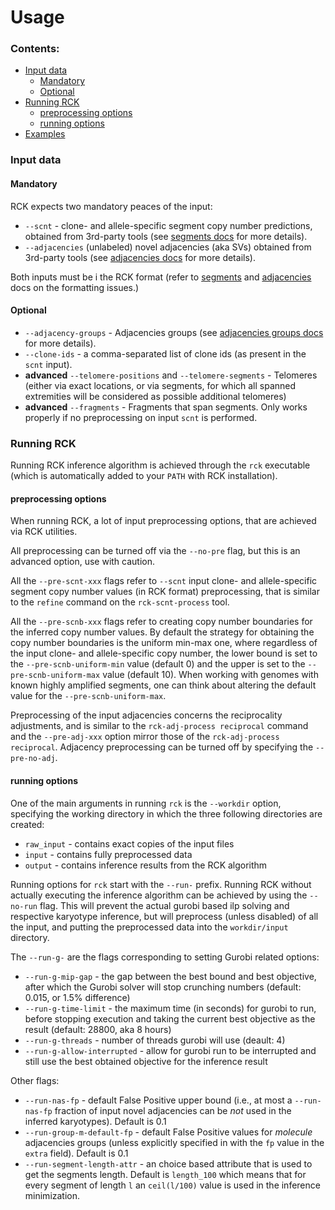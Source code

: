 # Usage

### Contents: 
* [Input data](#input-data)
    * [Mandatory](#mandatory)
    * [Optional](#optional)
* [Running RCK](#running-rck)
    * [preprocessing options](#preprocessing-options)
    * [running options](#running-options)
* [Examples](#examples)

### Input data

#### Mandatory
RCK expects two mandatory peaces of the input:
* `--scnt` - clone- and allele-specific segment copy number predictions, obtained from 3rd-party tools (see [segments docs](Segments.md#converting-to-rck-format-from-clone--and-allele-specific-inference-tools) for more details).
* `--adjacencies` (unlabeled) novel adjacencies (aka SVs) obtained from 3rd-party tools (see [adjacencies docs](Adjacencies.md#converting-to-rck-format-from-sv-detection-tools) for more details).

Both inputs must be i the RCK format (refer to [segments](Segments.md#rck-segments-format) and [adjacencies](Adjacencies.md#rck-adjacency-format) docs on the formatting issues.)

#### Optional

* `--adjacency-groups` - Adjacencies groups (see [adjacencies groups docs](AdjacencyGroups.md) for more details).
* `--clone-ids` - a comma-separated list of clone ids (as present in the `scnt` input).
* **advanced** `--telomere-positions` and `--telomere-segments` -  Telomeres (either via exact locations, or via segments, for which all spanned extremities will be considered as possible additional telomeres)
* **advanced** `--fragments` - Fragments that span segments. Only works properly if no preprocessing on input `scnt` is performed.

### Running RCK

Running RCK inference algorithm is achieved through the `rck` executable (which is automatically added to your `PATH` with RCK installation).

#### preprocessing options
When running RCK, a lot of input preprocessing options, that are achieved via RCK utilities.

All preprocessing can be turned off via the `--no-pre` flag, but this is an advanced option, use with caution.

All the `--pre-scnt-xxx` flags refer to `--scnt` input clone- and allele-specific segment copy number values (in RCK format) preprocessing, that is similar to the `refine` command on the `rck-scnt-process` tool.

All the `--pre-scnb-xxx` flags refer to creating copy number boundaries for the inferred copy number values. 
By default the strategy for obtaining the copy number boundaries is the uniform min-max one, where regardless of the input clone- and allele-specific copy number, the lower bound is set to the `--pre-scnb-uniform-min` value (default 0) and the upper is set to the `--pre-scnb-uniform-max` value (default 10). 
When working with genomes with known highly amplified segments, one can think about altering the default value for the `--pre-scnb-uniform-max`.

Preprocessing of the input adjacencies concerns the reciprocality adjustments, and is similar to the `rck-adj-process reciprocal` command and the `--pre-adj-xxx` option mirror those of the `rck-adj-process reciprocal`.
Adjacency preprocessing can be turned off by specifying the `--pre-no-adj`.

#### running options

One of the main arguments in running `rck` is the `--workdir` option, specifying the working directory in which the three following directories are created:
* `raw_input` - contains exact copies of the input files
* `input` - contains fully preprocessed data
* `output` - contains inference results from the RCK algorithm  

Running options for `rck` start with the `--run-` prefix.
Running RCK without actually executing the inference algorithm can be achieved by using the `--no-run` flag.
This will prevent the actual gurobi based ilp solving and respective karyotype inference, but will preprocess (unless disabled) of all the input, and putting the preprocessed data into the `workdir/input` directory.

The `--run-g-` are the flags corresponding to setting Gurobi related options:
* `--run-g-mip-gap` - the gap between the best bound and best objective, after which the Gurobi solver will stop crunching numbers (default: 0.015, or 1.5% difference)
* `--run-g-time-limit` - the maximum time (in seconds) for gurobi to run, before stopping execution and taking the current best objective as the result (default: 28800, aka 8 hours)
* `--run-g-threads` - number of threads gurobi will use (deault: 4)
* `--run-g-allow-interrupted` - allow for gurobi run to be interrupted and still use the best obtained objective for the inference result

Other flags:
* `--run-nas-fp` - default False Positive upper bound (i.e., at most a `--run-nas-fp` fraction of input novel adjacencies can be *not* used in the inferred karyotypes). Default is 0.1
* `--run-group-m-default-fp` - default False Positive values for *molecule* adjacencies groups (unless explicitly specified in with the `fp` value in the `extra` field). Default is 0.1
* `--run-segment-length-attr` - an choice based attribute that is used to get the segments length. Default is `length_100` which means that for every segment of length `l` an `ceil(l/100)` value is used in the inference minimization. 

